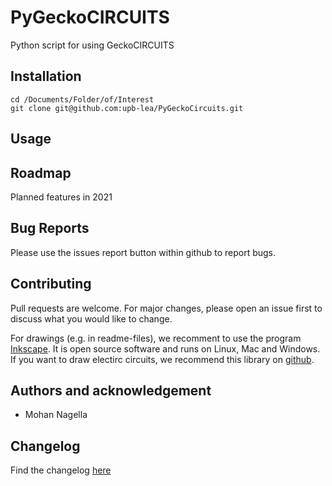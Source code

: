 # PyGeckoCIRCUITS
Python script for using GeckoCIRCUITS



## Installation
```
cd /Documents/Folder/of/Interest   
git clone git@github.com:upb-lea/PyGeckoCircuits.git
```


## Usage


## Roadmap
Planned features in 2021



## Bug Reports
Please use the issues report button within github to report bugs.

## Contributing
Pull requests are welcome. For major changes, please open an issue first to discuss what you would like to change.
     
For drawings (e.g. in readme-files), we recomment to use the program [Inkscape](https://inkscape.org/). It is open source software and runs on Linux, Mac and Windows. If you want to draw electirc circuits, we recommend this library on [github](https://github.com/upb-lea/Inkscape_electric_Symbols).

## Authors and acknowledgement
 * Mohan Nagella

## Changelog
Find the changelog [here](CHANGELOG.md)

    
     
